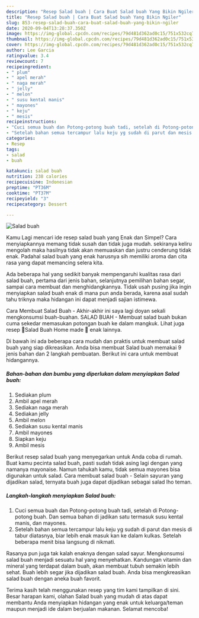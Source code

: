 ```yaml
---
description: "Resep Salad buah | Cara Buat Salad buah Yang Bikin Ngiler"
title: "Resep Salad buah | Cara Buat Salad buah Yang Bikin Ngiler"
slug: 853-resep-salad-buah-cara-buat-salad-buah-yang-bikin-ngiler
date: 2020-09-04T13:28:37.350Z
image: https://img-global.cpcdn.com/recipes/79d481d362ad0c15/751x532cq70/salad-buah-foto-resep-utama.jpg
thumbnail: https://img-global.cpcdn.com/recipes/79d481d362ad0c15/751x532cq70/salad-buah-foto-resep-utama.jpg
cover: https://img-global.cpcdn.com/recipes/79d481d362ad0c15/751x532cq70/salad-buah-foto-resep-utama.jpg
author: Lee Garcia
ratingvalue: 3.4
reviewcount: 7
recipeingredient:
- " plum"
- " apel merah"
- " naga merah"
- " jelly"
- " melon"
- " susu kental manis"
- " mayones"
- " keju"
- " mesis"
recipeinstructions:
- "Cuci semua buah dan Potong-potong buah tadi, setelah di Potong-potong buah. Dan semua bahan di jadikan satu termasuk susu kental manis, dan mayones."
- "Setelah bahan semua tercampur lalu keju yg sudah di parut dan mesis di tabur diatasnya, biar lebih enak masuk kan ke dalam kulkas. Setelah beberapa menit bisa langsung di nikmati."
categories:
- Resep
tags:
- salad
- buah

katakunci: salad buah 
nutrition: 238 calories
recipecuisine: Indonesian
preptime: "PT36M"
cooktime: "PT37M"
recipeyield: "3"
recipecategory: Dessert

---
```



![Salad buah](https://img-global.cpcdn.com/recipes/79d481d362ad0c15/751x532cq70/salad-buah-foto-resep-utama.jpg)

Kamu Lagi mencari ide resep salad buah yang Enak dan Simpel? Cara menyiapkannya memang tidak susah dan tidak juga mudah. sekiranya keliru mengolah maka hasilnya tidak akan memuaskan dan justru cenderung tidak enak. Padahal salad buah yang enak harusnya sih memiliki aroma dan cita rasa yang dapat memancing selera kita.

Ada beberapa hal yang sedikit banyak mempengaruhi kualitas rasa dari salad buah, pertama dari jenis bahan, selanjutnya pemilihan bahan segar, sampai cara membuat dan menghidangkannya. Tidak usah pusing jika ingin menyiapkan salad buah enak di mana pun anda berada, karena asal sudah tahu triknya maka hidangan ini dapat menjadi sajian istimewa.

Cara Membuat Salad Buah - Akhir-akhir ini saya lagi doyan sekali mengkonsumsi buah-buahan. SALAD BUAH - Membuat salad buah bukan cuma sekedar memasukan potongan buah ke dalam mangkuk. Lihat juga resep 🍓Salad Buah Home made 🍇 enak lainnya.


Di bawah ini ada beberapa cara mudah dan praktis untuk membuat salad buah yang siap dikreasikan. Anda bisa membuat Salad buah memakai 9 jenis bahan dan 2 langkah pembuatan. Berikut ini cara untuk membuat hidangannya.

<!--inarticleads1-->

##### Bahan-bahan dan bumbu yang diperlukan dalam menyiapkan Salad buah:

1. Sediakan  plum
1. Ambil  apel merah
1. Sediakan  naga merah
1. Sediakan  jelly
1. Ambil  melon
1. Sediakan  susu kental manis
1. Ambil  mayones
1. Siapkan  keju
1. Ambil  mesis


Berikut resep salad buah yang menyegarkan untuk Anda coba di rumah. Buat kamu pecinta salad buah, pasti sudah tidak asing lagi dengan yang namanya mayonaise. Namun tahukah kamu, tidak semua mayones bisa digunakan untuk salad. Cara membuat salad buah - Selain sayuran yang dijadikan salad, ternyata buah juga dapat dijadikan sebagai salad lho teman. 

<!--inarticleads2-->

##### Langkah-langkah menyiapkan Salad buah:

1. Cuci semua buah dan Potong-potong buah tadi, setelah di Potong-potong buah. Dan semua bahan di jadikan satu termasuk susu kental manis, dan mayones.
1. Setelah bahan semua tercampur lalu keju yg sudah di parut dan mesis di tabur diatasnya, biar lebih enak masuk kan ke dalam kulkas. Setelah beberapa menit bisa langsung di nikmati.


Rasanya pun juga tak kalah enaknya dengan salad sayur. Mengkonsumsi salad buah menjadi sesuatu hal yang menyehatkan. Kandungan vitamin dan mineral yang terdapat dalam buah, akan membuat tubuh semakin lebih sehat. Buah lebih segar jika dijadikan salad buah. Anda bisa mengkreasikan salad buah dengan aneka buah favorit. 

Terima kasih telah menggunakan resep yang tim kami tampilkan di sini. Besar harapan kami, olahan Salad buah yang mudah di atas dapat membantu Anda menyiapkan hidangan yang enak untuk keluarga/teman maupun menjadi ide dalam berjualan makanan. Selamat mencoba!
